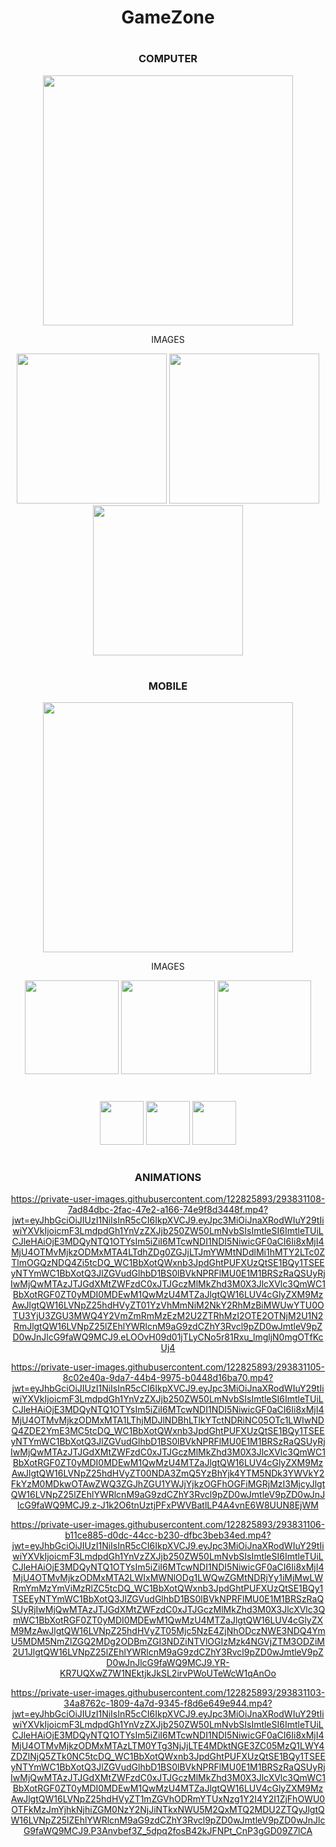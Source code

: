 <div align="center">

# GameZone
#
</div>

<div align="center">
  
### COMPUTER
<img width="400" src="https://private-user-images.githubusercontent.com/122825893/293831111-b4048a29-a974-4131-a7a9-22963bba148f.png?jwt=eyJhbGciOiJIUzI1NiIsInR5cCI6IkpXVCJ9.eyJpc3MiOiJnaXRodWIuY29tIiwiYXVkIjoicmF3LmdpdGh1YnVzZXJjb250ZW50LmNvbSIsImtleSI6ImtleTUiLCJleHAiOjE3MDQyNTc1MTQsIm5iZiI6MTcwNDI1NzIxNCwicGF0aCI6Ii8xMjI4MjU4OTMvMjkzODMxMTExLWI0MDQ4YTI5LWE5NzQtNDEzMS1hN2E5LTIyOTYzYmJhMTQ4Zi5wbmc_WC1BbXotQWxnb3JpdGhtPUFXUzQtSE1BQy1TSEEyNTYmWC1BbXotQ3JlZGVudGlhbD1BS0lBVkNPRFlMU0E1M1BRSzRaQSUyRjIwMjQwMTAzJTJGdXMtZWFzdC0xJTJGczMlMkZhd3M0X3JlcXVlc3QmWC1BbXotRGF0ZT0yMDI0MDEwM1QwNDQ2NTRaJlgtQW16LUV4cGlyZXM9MzAwJlgtQW16LVNpZ25hdHVyZT0zYWFiODRmNGM2Zjk5NWE3ZmRmMzBlNTA3NzkwMjVlZDcwNzg1NWM5YjM4ZDFlYzc0YjJmMzliZWU5ODE3M2ZiJlgtQW16LVNpZ25lZEhlYWRlcnM9aG9zdCZhY3Rvcl9pZD0wJmtleV9pZD0wJnJlcG9faWQ9MCJ9.ru9d6Wm3dldNUgt6r1DdFAlq6Z1-yMl1TuCWCwL027s" />
</div>

<div align="center"">
  <p>IMAGES</p>
<img width="240" src="https://private-user-images.githubusercontent.com/122825893/293831098-55c8a905-74ef-4f09-b348-ceea7d6845ce.png?jwt=eyJhbGciOiJIUzI1NiIsInR5cCI6IkpXVCJ9.eyJpc3MiOiJnaXRodWIuY29tIiwiYXVkIjoicmF3LmdpdGh1YnVzZXJjb250ZW50LmNvbSIsImtleSI6ImtleTUiLCJleHAiOjE3MDQyNTc1MTQsIm5iZiI6MTcwNDI1NzIxNCwicGF0aCI6Ii8xMjI4MjU4OTMvMjkzODMxMDk4LTU1YzhhOTA1LTc0ZWYtNGYwOS1iMzQ4LWNlZWE3ZDY4NDVjZS5wbmc_WC1BbXotQWxnb3JpdGhtPUFXUzQtSE1BQy1TSEEyNTYmWC1BbXotQ3JlZGVudGlhbD1BS0lBVkNPRFlMU0E1M1BRSzRaQSUyRjIwMjQwMTAzJTJGdXMtZWFzdC0xJTJGczMlMkZhd3M0X3JlcXVlc3QmWC1BbXotRGF0ZT0yMDI0MDEwM1QwNDQ2NTRaJlgtQW16LUV4cGlyZXM9MzAwJlgtQW16LVNpZ25hdHVyZT1lN2M0ZmE2MTEzNmI0ZjkzN2M2YWNiMWQ4YjIwYzBiN2YwMzNkM2Q0ZjEzYzE4ZDZmMWNjODc1NjUzYzBiOWIzJlgtQW16LVNpZ25lZEhlYWRlcnM9aG9zdCZhY3Rvcl9pZD0wJmtleV9pZD0wJnJlcG9faWQ9MCJ9.FBJjuN8B1nnJCOSF2uZ44hSOCiYFX6XwtTvfp9A82iI" />
<img width="240" src="https://private-user-images.githubusercontent.com/122825893/293831099-5c91fa64-2404-4c72-b921-65852db17e25.png?jwt=eyJhbGciOiJIUzI1NiIsInR5cCI6IkpXVCJ9.eyJpc3MiOiJnaXRodWIuY29tIiwiYXVkIjoicmF3LmdpdGh1YnVzZXJjb250ZW50LmNvbSIsImtleSI6ImtleTUiLCJleHAiOjE3MDQyNTc1MTQsIm5iZiI6MTcwNDI1NzIxNCwicGF0aCI6Ii8xMjI4MjU4OTMvMjkzODMxMDk5LTVjOTFmYTY0LTI0MDQtNGM3Mi1iOTIxLTY1ODUyZGIxN2UyNS5wbmc_WC1BbXotQWxnb3JpdGhtPUFXUzQtSE1BQy1TSEEyNTYmWC1BbXotQ3JlZGVudGlhbD1BS0lBVkNPRFlMU0E1M1BRSzRaQSUyRjIwMjQwMTAzJTJGdXMtZWFzdC0xJTJGczMlMkZhd3M0X3JlcXVlc3QmWC1BbXotRGF0ZT0yMDI0MDEwM1QwNDQ2NTRaJlgtQW16LUV4cGlyZXM9MzAwJlgtQW16LVNpZ25hdHVyZT0yZDFjODk0NzJlNmIzYmZkMWZhMTljN2Q5ZTQxOTA2NDY4NzU3ZDdhZmRmMjU5MjE4ZjYxZWRiMzA4ZDBiODdmJlgtQW16LVNpZ25lZEhlYWRlcnM9aG9zdCZhY3Rvcl9pZD0wJmtleV9pZD0wJnJlcG9faWQ9MCJ9.SPkdWBfB1g4MVYI87y9x_d0Vi-4yu4VQamKvSFmpK8g" />
<img width="240" src="https://private-user-images.githubusercontent.com/122825893/293831102-1a6bc51b-dc06-4c7c-9dce-5f77f8d9c1a3.png?jwt=eyJhbGciOiJIUzI1NiIsInR5cCI6IkpXVCJ9.eyJpc3MiOiJnaXRodWIuY29tIiwiYXVkIjoicmF3LmdpdGh1YnVzZXJjb250ZW50LmNvbSIsImtleSI6ImtleTUiLCJleHAiOjE3MDQyNTc1MTQsIm5iZiI6MTcwNDI1NzIxNCwicGF0aCI6Ii8xMjI4MjU4OTMvMjkzODMxMTAyLTFhNmJjNTFiLWRjMDYtNGM3Yy05ZGNlLTVmNzdmOGQ5YzFhMy5wbmc_WC1BbXotQWxnb3JpdGhtPUFXUzQtSE1BQy1TSEEyNTYmWC1BbXotQ3JlZGVudGlhbD1BS0lBVkNPRFlMU0E1M1BRSzRaQSUyRjIwMjQwMTAzJTJGdXMtZWFzdC0xJTJGczMlMkZhd3M0X3JlcXVlc3QmWC1BbXotRGF0ZT0yMDI0MDEwM1QwNDQ2NTRaJlgtQW16LUV4cGlyZXM9MzAwJlgtQW16LVNpZ25hdHVyZT0zMTk0ZGVhM2U5YmNkNjNkZWE3YzI0NjljZTRmMjllMTE2MWQ1ZmI3OWE2ODE1OTlkY2I1OGU0YTlhN2I4OWNkJlgtQW16LVNpZ25lZEhlYWRlcnM9aG9zdCZhY3Rvcl9pZD0wJmtleV9pZD0wJnJlcG9faWQ9MCJ9.eK2nXn5tB2-82YNMRdb2DrenTRJwTiuw8Cz1q6Fn3L8" />
</div>

#

<div align="center">
  
### MOBILE
<img align="center" width="400" src="https://private-user-images.githubusercontent.com/122825893/293831110-3e3500fd-774f-4950-a8fe-11c5a247c995.png?jwt=eyJhbGciOiJIUzI1NiIsInR5cCI6IkpXVCJ9.eyJpc3MiOiJnaXRodWIuY29tIiwiYXVkIjoicmF3LmdpdGh1YnVzZXJjb250ZW50LmNvbSIsImtleSI6ImtleTUiLCJleHAiOjE3MDQyNTc1MTQsIm5iZiI6MTcwNDI1NzIxNCwicGF0aCI6Ii8xMjI4MjU4OTMvMjkzODMxMTEwLTNlMzUwMGZkLTc3NGYtNDk1MC1hOGZlLTExYzVhMjQ3Yzk5NS5wbmc_WC1BbXotQWxnb3JpdGhtPUFXUzQtSE1BQy1TSEEyNTYmWC1BbXotQ3JlZGVudGlhbD1BS0lBVkNPRFlMU0E1M1BRSzRaQSUyRjIwMjQwMTAzJTJGdXMtZWFzdC0xJTJGczMlMkZhd3M0X3JlcXVlc3QmWC1BbXotRGF0ZT0yMDI0MDEwM1QwNDQ2NTRaJlgtQW16LUV4cGlyZXM9MzAwJlgtQW16LVNpZ25hdHVyZT1hZWYwZDRlMjM5MDM2M2I4NDE4YWNhOTk4MzM5NjE2NTA0YWY3MjhiYjdhM2JhZjZiM2I4YTI2MWNiODE1ZDY5JlgtQW16LVNpZ25lZEhlYWRlcnM9aG9zdCZhY3Rvcl9pZD0wJmtleV9pZD0wJnJlcG9faWQ9MCJ9.9YBPuy3M39Qk4NCcJZgvVKmhQyUj7EId9oghEZctLzI" />
</div>

<div align="center">
  <p>IMAGES</p>
<img width="150" src="https://private-user-images.githubusercontent.com/122825893/293831089-e656dbba-38e3-4d46-8353-e8a0dd65b0e6.png?jwt=eyJhbGciOiJIUzI1NiIsInR5cCI6IkpXVCJ9.eyJpc3MiOiJnaXRodWIuY29tIiwiYXVkIjoicmF3LmdpdGh1YnVzZXJjb250ZW50LmNvbSIsImtleSI6ImtleTUiLCJleHAiOjE3MDQyNTc1MTQsIm5iZiI6MTcwNDI1NzIxNCwicGF0aCI6Ii8xMjI4MjU4OTMvMjkzODMxMDg5LWU2NTZkYmJhLTM4ZTMtNGQ0Ni04MzUzLWU4YTBkZDY1YjBlNi5wbmc_WC1BbXotQWxnb3JpdGhtPUFXUzQtSE1BQy1TSEEyNTYmWC1BbXotQ3JlZGVudGlhbD1BS0lBVkNPRFlMU0E1M1BRSzRaQSUyRjIwMjQwMTAzJTJGdXMtZWFzdC0xJTJGczMlMkZhd3M0X3JlcXVlc3QmWC1BbXotRGF0ZT0yMDI0MDEwM1QwNDQ2NTRaJlgtQW16LUV4cGlyZXM9MzAwJlgtQW16LVNpZ25hdHVyZT05OWFlNmZmMjc5OWYzOWFlMzQ5MGQ0MWM4MTliODE0MzNjM2M1NzAxZTI1ODViYjJkZGI2NjI3ODcxYTBkNjkyJlgtQW16LVNpZ25lZEhlYWRlcnM9aG9zdCZhY3Rvcl9pZD0wJmtleV9pZD0wJnJlcG9faWQ9MCJ9.sIkklfndfIu-Nj4LZYiKbi0T6EoQXs0u1tGyrOesoRc" />
<img width="150" src="https://private-user-images.githubusercontent.com/122825893/293831093-27694d7c-d5f9-46c4-b91d-5c197a1ff341.png?jwt=eyJhbGciOiJIUzI1NiIsInR5cCI6IkpXVCJ9.eyJpc3MiOiJnaXRodWIuY29tIiwiYXVkIjoicmF3LmdpdGh1YnVzZXJjb250ZW50LmNvbSIsImtleSI6ImtleTUiLCJleHAiOjE3MDQyNTc1MTQsIm5iZiI6MTcwNDI1NzIxNCwicGF0aCI6Ii8xMjI4MjU4OTMvMjkzODMxMDkzLTI3Njk0ZDdjLWQ1ZjktNDZjNC1iOTFkLTVjMTk3YTFmZjM0MS5wbmc_WC1BbXotQWxnb3JpdGhtPUFXUzQtSE1BQy1TSEEyNTYmWC1BbXotQ3JlZGVudGlhbD1BS0lBVkNPRFlMU0E1M1BRSzRaQSUyRjIwMjQwMTAzJTJGdXMtZWFzdC0xJTJGczMlMkZhd3M0X3JlcXVlc3QmWC1BbXotRGF0ZT0yMDI0MDEwM1QwNDQ2NTRaJlgtQW16LUV4cGlyZXM9MzAwJlgtQW16LVNpZ25hdHVyZT01NGFjOWU5ZGFkODNmM2JmYjg5MDVlODU0ZDIyNmE5NTRiMmIyZTZkMDIxYjJkYWVkMTNhODliZmU5MGM5OGIyJlgtQW16LVNpZ25lZEhlYWRlcnM9aG9zdCZhY3Rvcl9pZD0wJmtleV9pZD0wJnJlcG9faWQ9MCJ9.eyU8YYS4aB_t-GR3jSWoA0S8MTrD2_gjPzZLxI5xivc" />
<img width="150" src="https://private-user-images.githubusercontent.com/122825893/293831096-54aeaadf-2f00-48a2-a27e-31ad3b53fd73.png?jwt=eyJhbGciOiJIUzI1NiIsInR5cCI6IkpXVCJ9.eyJpc3MiOiJnaXRodWIuY29tIiwiYXVkIjoicmF3LmdpdGh1YnVzZXJjb250ZW50LmNvbSIsImtleSI6ImtleTUiLCJleHAiOjE3MDQyNTc1MTQsIm5iZiI6MTcwNDI1NzIxNCwicGF0aCI6Ii8xMjI4MjU4OTMvMjkzODMxMDk2LTU0YWVhYWRmLTJmMDAtNDhhMi1hMjdlLTMxYWQzYjUzZmQ3My5wbmc_WC1BbXotQWxnb3JpdGhtPUFXUzQtSE1BQy1TSEEyNTYmWC1BbXotQ3JlZGVudGlhbD1BS0lBVkNPRFlMU0E1M1BRSzRaQSUyRjIwMjQwMTAzJTJGdXMtZWFzdC0xJTJGczMlMkZhd3M0X3JlcXVlc3QmWC1BbXotRGF0ZT0yMDI0MDEwM1QwNDQ2NTRaJlgtQW16LUV4cGlyZXM9MzAwJlgtQW16LVNpZ25hdHVyZT1kNWVjNWFiNGNlM2Y1YmVlMzI5NzEwOGQxMWI2NjE3ODE4OThmODIwMjU5ZDBlYzNhMmFlYmU2NTk0ZjhhZDcwJlgtQW16LVNpZ25lZEhlYWRlcnM9aG9zdCZhY3Rvcl9pZD0wJmtleV9pZD0wJnJlcG9faWQ9MCJ9.0FrOrLEbbSqRbzh1TVIbX-r3AQ27VX_Nq6KquzKx5yM" />
</div>

#

<div align="center">
<img width="70" src="https://cdn.jsdelivr.net/gh/devicons/devicon/icons/html5/html5-original.svg" />
<img width="70" src="https://cdn.jsdelivr.net/gh/devicons/devicon/icons/css3/css3-original.svg" />
<img width="70" src="https://cdn.jsdelivr.net/gh/devicons/devicon/icons/javascript/javascript-original.svg" />
</div>

#

<div align="center">
  
### ANIMATIONS
https://private-user-images.githubusercontent.com/122825893/293831108-7ad84dbc-2fac-47e2-a166-74e9f8d3448f.mp4?jwt=eyJhbGciOiJIUzI1NiIsInR5cCI6IkpXVCJ9.eyJpc3MiOiJnaXRodWIuY29tIiwiYXVkIjoicmF3LmdpdGh1YnVzZXJjb250ZW50LmNvbSIsImtleSI6ImtleTUiLCJleHAiOjE3MDQyNTQ1OTYsIm5iZiI6MTcwNDI1NDI5NiwicGF0aCI6Ii8xMjI4MjU4OTMvMjkzODMxMTA4LTdhZDg0ZGJjLTJmYWMtNDdlMi1hMTY2LTc0ZTlmOGQzNDQ4Zi5tcDQ_WC1BbXotQWxnb3JpdGhtPUFXUzQtSE1BQy1TSEEyNTYmWC1BbXotQ3JlZGVudGlhbD1BS0lBVkNPRFlMU0E1M1BRSzRaQSUyRjIwMjQwMTAzJTJGdXMtZWFzdC0xJTJGczMlMkZhd3M0X3JlcXVlc3QmWC1BbXotRGF0ZT0yMDI0MDEwM1QwMzU4MTZaJlgtQW16LUV4cGlyZXM9MzAwJlgtQW16LVNpZ25hdHVyZT01YzVhMmNiM2NkY2RhMzBiMWUwYTU0OTU3YjU3ZGU3MWQ4Y2VmZmRmMzEzM2U2ZTRhMzI2OTE2OTNjM2U1N2RmJlgtQW16LVNpZ25lZEhlYWRlcnM9aG9zdCZhY3Rvcl9pZD0wJmtleV9pZD0wJnJlcG9faWQ9MCJ9.eLOOvH09d01jTLyCNo5r81Rxu_lmgljN0mgOTfKcUj4

https://private-user-images.githubusercontent.com/122825893/293831105-8c02e40a-9da7-44b4-9975-b0448d16ba70.mp4?jwt=eyJhbGciOiJIUzI1NiIsInR5cCI6IkpXVCJ9.eyJpc3MiOiJnaXRodWIuY29tIiwiYXVkIjoicmF3LmdpdGh1YnVzZXJjb250ZW50LmNvbSIsImtleSI6ImtleTUiLCJleHAiOjE3MDQyNTQ1OTYsIm5iZiI6MTcwNDI1NDI5NiwicGF0aCI6Ii8xMjI4MjU4OTMvMjkzODMxMTA1LThjMDJlNDBhLTlkYTctNDRiNC05OTc1LWIwNDQ4ZDE2YmE3MC5tcDQ_WC1BbXotQWxnb3JpdGhtPUFXUzQtSE1BQy1TSEEyNTYmWC1BbXotQ3JlZGVudGlhbD1BS0lBVkNPRFlMU0E1M1BRSzRaQSUyRjIwMjQwMTAzJTJGdXMtZWFzdC0xJTJGczMlMkZhd3M0X3JlcXVlc3QmWC1BbXotRGF0ZT0yMDI0MDEwM1QwMzU4MTZaJlgtQW16LUV4cGlyZXM9MzAwJlgtQW16LVNpZ25hdHVyZT00NDA3ZmQ5YzBhYjk4YTM5NDk3YWVkY2FkYzM0MDkwOTAwZWQ3ZGJhZGU1YWJjYjkzOGFhOGFiMGRjMzI3MjcyJlgtQW16LVNpZ25lZEhlYWRlcnM9aG9zdCZhY3Rvcl9pZD0wJmtleV9pZD0wJnJlcG9faWQ9MCJ9.z-J1k2O6tnUztjPFxPWVBatlLP4A4vnE6W8UUN8EjWM

https://private-user-images.githubusercontent.com/122825893/293831106-b11ce885-d0dc-44cc-b230-dfbc3beb34ed.mp4?jwt=eyJhbGciOiJIUzI1NiIsInR5cCI6IkpXVCJ9.eyJpc3MiOiJnaXRodWIuY29tIiwiYXVkIjoicmF3LmdpdGh1YnVzZXJjb250ZW50LmNvbSIsImtleSI6ImtleTUiLCJleHAiOjE3MDQyNTQ1OTYsIm5iZiI6MTcwNDI1NDI5NiwicGF0aCI6Ii8xMjI4MjU4OTMvMjkzODMxMTA2LWIxMWNlODg1LWQwZGMtNDRjYy1iMjMwLWRmYmMzYmViMzRlZC5tcDQ_WC1BbXotQWxnb3JpdGhtPUFXUzQtSE1BQy1TSEEyNTYmWC1BbXotQ3JlZGVudGlhbD1BS0lBVkNPRFlMU0E1M1BRSzRaQSUyRjIwMjQwMTAzJTJGdXMtZWFzdC0xJTJGczMlMkZhd3M0X3JlcXVlc3QmWC1BbXotRGF0ZT0yMDI0MDEwM1QwMzU4MTZaJlgtQW16LUV4cGlyZXM9MzAwJlgtQW16LVNpZ25hdHVyZT05Mjc5NzE4ZjNhODczNWE3NDQ4YmU5MDM5NmZlZGQ2MDg2ODBmZGI3NDZiNTVlOGIzMzk4NGVjZTM3ODZiM2U1JlgtQW16LVNpZ25lZEhlYWRlcnM9aG9zdCZhY3Rvcl9pZD0wJmtleV9pZD0wJnJlcG9faWQ9MCJ9.YR-KR7UQXwZ7W1NEktjkJkSL2irvPWoUTeWcW1qAnOo

https://private-user-images.githubusercontent.com/122825893/293831103-34a8762c-1809-4a7d-9345-f8d6e649e944.mp4?jwt=eyJhbGciOiJIUzI1NiIsInR5cCI6IkpXVCJ9.eyJpc3MiOiJnaXRodWIuY29tIiwiYXVkIjoicmF3LmdpdGh1YnVzZXJjb250ZW50LmNvbSIsImtleSI6ImtleTUiLCJleHAiOjE3MDQyNTQ1OTYsIm5iZiI6MTcwNDI1NDI5NiwicGF0aCI6Ii8xMjI4MjU4OTMvMjkzODMxMTAzLTM0YTg3NjJjLTE4MDktNGE3ZC05MzQ1LWY4ZDZlNjQ5ZTk0NC5tcDQ_WC1BbXotQWxnb3JpdGhtPUFXUzQtSE1BQy1TSEEyNTYmWC1BbXotQ3JlZGVudGlhbD1BS0lBVkNPRFlMU0E1M1BRSzRaQSUyRjIwMjQwMTAzJTJGdXMtZWFzdC0xJTJGczMlMkZhd3M0X3JlcXVlc3QmWC1BbXotRGF0ZT0yMDI0MDEwM1QwMzU4MTZaJlgtQW16LUV4cGlyZXM9MzAwJlgtQW16LVNpZ25hdHVyZT1mZGVhODRmYTUxNzg1Y2I4Y2I1ZjFhOWU0OTFkMzJmYjhkNjhiZGM0NzY2NjJiNTkxNWU5M2QxMTQ2MDU2ZTQyJlgtQW16LVNpZ25lZEhlYWRlcnM9aG9zdCZhY3Rvcl9pZD0wJmtleV9pZD0wJnJlcG9faWQ9MCJ9.P3Anvbef3Z_5dpq2fosB42kJFNPt_CnP3gGD09Z7lCA

</div>
